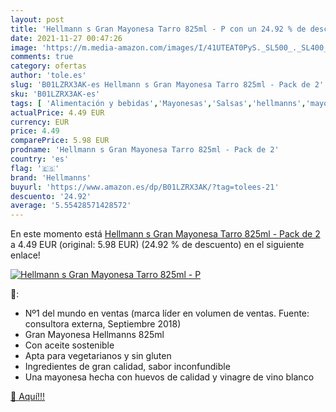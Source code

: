 ```yaml
---
layout: post
title: 'Hellmann s Gran Mayonesa Tarro 825ml - P con un 24.92 % de descuento'
date: 2021-11-27 00:47:26
image: 'https://m.media-amazon.com/images/I/41UTEAT0PyS._SL500_._SL400_.jpg'
comments: true
category: ofertas
author: 'tole.es'
slug: 'B01LZRX3AK-es Hellmann s Gran Mayonesa Tarro 825ml - Pack de 2'
sku: 'B01LZRX3AK-es'
tags: [ 'Alimentación y bebidas','Mayonesas','Salsas','hellmanns','mayonesa', ]
actualPrice: 4.49 EUR
currency: EUR
price: 4.49
comparePrice: 5.98 EUR
prodname: 'Hellmann s Gran Mayonesa Tarro 825ml - Pack de 2'
country: 'es'
flag: '🇪🇸'
brand: 'Hellmanns'
buyurl: 'https://www.amazon.es/dp/B01LZRX3AK/?tag=tolees-21'
descuento: '24.92'
average: '5.55428571428572'
---
```


En este momento está [Hellmann s Gran Mayonesa Tarro 825ml - Pack de 2](https://www.amazon.es/dp/B01LZRX3AK/?tag=tolees-21) a 4.49 EUR (original: 5.98 EUR) (24.92 %  de descuento) en el siguiente enlace!

[![Hellmann s Gran Mayonesa Tarro 825ml - P](https://m.media-amazon.com/images/I/41UTEAT0PyS._SL500_._SL400_.jpg)](https://www.amazon.es/dp/B01LZRX3AK/?tag=tolees-21)

🔎:

- Nº1 del mundo en ventas (marca líder en volumen de ventas. Fuente: consultora externa, Septiembre 2018)
- Gran Mayonesa Hellmanns 825ml
- Con aceite sostenible
- Apta para vegetarianos y sin gluten
- Ingredientes de gran calidad, sabor inconfundible
- Una mayonesa hecha con huevos de calidad y vinagre de vino blanco

[🛒 Aquí!!!](https://www.amazon.es/dp/B01LZRX3AK/?tag=tolees-21)
